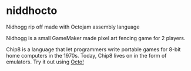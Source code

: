 # niddhocto
Nidhogg rip off made with Octojam assembly language

Nidhogg is a small GameMaker made pixel art fencing game for 2 players.


Chip8 is a language that let programmers write portable games for 8-bit home computers in the 1970s.
Today, Chip8 lives on in the form of emulators. Try it out using [Octo!](http://octojam.com/)
